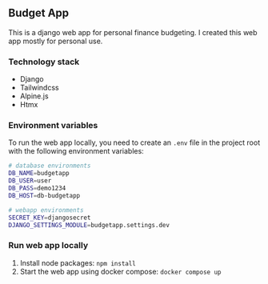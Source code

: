 ## Budget App

This is a django web app for personal finance budgeting. I created this web app mostly for personal use.

### Technology stack

- Django
- Tailwindcss
- Alpine.js
- Htmx

### Environment variables

To run the web app locally, you need to create an `.env` file in the project root
with the following environment variables:

```bash
# database environments
DB_NAME=budgetapp
DB_USER=user
DB_PASS=demo1234
DB_HOST=db-budgetapp

# webapp environments
SECRET_KEY=djangosecret
DJANGO_SETTINGS_MODULE=budgetapp.settings.dev

```

### Run web app locally

1. Install node packages: `npm install`
2. Start the web app using docker compose: `docker compose up`
